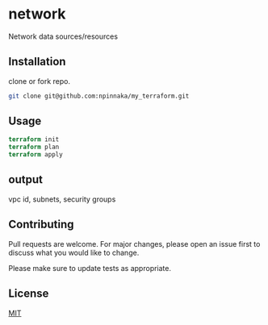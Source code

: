 # network

Network data sources/resources 

## Installation
clone or fork repo.

```bash
git clone git@github.com:npinnaka/my_terraform.git
```

## Usage

```terraform
terraform init
terraform plan
terraform apply 
```

## output
vpc id, subnets, security groups

## Contributing
Pull requests are welcome. For major changes, please open an issue first to discuss what you would like to change.

Please make sure to update tests as appropriate.

## License
[MIT](https://choosealicense.com/licenses/mit/)